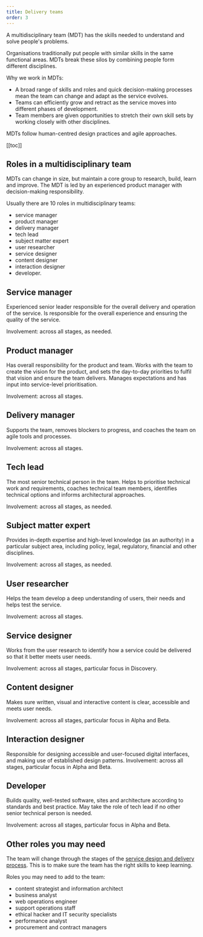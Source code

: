```yaml
---
title: Delivery teams
order: 3
---
```


A multidisciplinary team (MDT) has the skills needed to understand and solve people's problems.

Organisations traditionally put people with similar skills in the same functional areas. MDTs break these silos by combining people form different disciplines.

Why we work in MDTs:
- A broad range of skills and roles and quick decision-making processes mean the team can change and adapt as the service evolves.
- Teams can efficiently grow and retract as the service moves into different phases of development.
- Team members are given opportunities to stretch their own skill sets by working closely with other disciplines.

MDTs follow human-centred design practices and agile approaches.

[[toc]]

## Roles in a multidisciplinary team

MDTs can change in size, but maintain a core group to research, build, learn and improve. The MDT is led by an experienced product manager with decision-making responsibility.

Usually there are 10 roles in multidisciplinary teams:

* service manager
* product manager
* delivery manager
* tech lead
* subject matter expert
* user researcher
* service designer
* content designer
* interaction designer
* developer.

## Service manager
Experienced senior leader responsible for the overall delivery and operation of the service. Is responsible for the overall experience and ensuring the quality of the service.

Involvement: across all stages, as needed.

## Product manager
Has overall responsibility for the product and team. Works with the team to create the vision for the product, and sets the day-to-day priorities to fulfil that vision and ensure the team delivers. Manages expectations and has input into service-level prioritisation.

Involvement: across all stages.

## Delivery manager
Supports the team, removes blockers to progress, and coaches the team on agile tools and processes.

Involvement: across all stages.

## Tech lead
The most senior technical person in the team. Helps to prioritise technical work and requirements, coaches technical team members, identifies technical options and informs architectural approaches.

Involvement: across all stages, as needed.

## Subject matter expert
Provides in-depth expertise and high-level knowledge (as an authority) in a particular subject area, including policy, legal, regulatory, financial and other disciplines.

Involvement: across all stages, as needed.

## User researcher
Helps the team develop a deep understanding of users, their needs and helps test the service.

Involvement: across all stages.

## Service designer
Works from the user research to identify how a service could be delivered so that it better meets user needs.

Involvement: across all stages, particular focus in Discovery.

## Content designer
Makes sure written, visual and interactive content is clear, accessible and meets user needs.

Involvement: across all stages, particular focus in Alpha and Beta.

## Interaction designer 
Responsible for designing accessible and user-focused digital interfaces, and making use of established design patterns.
Involvement: across all stages, particular focus in Alpha and Beta.

## Developer
Builds quality, well-tested software, sites and architecture according to standards and best practice. May take the role of tech lead if no other senior technical person is needed.

Involvement: across all stages, particular focus in Alpha and Beta.

## Other roles you may need

The team will change through the stages of the [service design and delivery process](./service-design-delivery-process/). This is to make sure the team has the right skills to keep learning.

Roles you may need to add to the team:

- content strategist and information architect
- business analyst
- web operations engineer
- support operations staff
- ethical hacker and IT security specialists
- performance analyst
- procurement and contract managers

